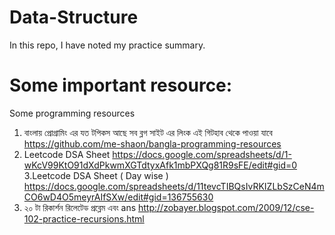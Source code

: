 # Data-Structure
In this repo, I have noted my practice summary.

# Some important resource:
Some programming resources

1. বাংলায় প্রোগ্রামিং এর যত টপিকস আছে সব ব্লগ সাইট এর লিংক এই গিটহাব থেকে পাওয়া যাবে 
https://github.com/me-shaon/bangla-programming-resources
2. Leetcode DSA Sheet 
https://docs.google.com/spreadsheets/d/1-wKcV99KtO91dXdPkwmXGTdtyxAfk1mbPXQg81R9sFE/edit#gid=0
3.Leetcode DSA Sheet ( Day wise )
https://docs.google.com/spreadsheets/d/11tevcTIBQsIvRKIZLbSzCeN4mCO6wD4O5meyrAIfSXw/edit#gid=136755630
4. ২০ টা রিকার্শন রিলেটেড প্রব্লেম এবং ans 
http://zobayer.blogspot.com/2009/12/cse-102-practice-recursions.html
